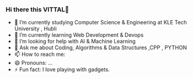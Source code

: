 ### Hi there this VITTAL👋

- 🔭 I’m currently studying Computer Science & Engineering at KLE Tech University , Hubli
- 🌱 I’m currently learning Web Development & Devops
- 🤔 I’m looking for help with AI & Machine Learning
- 💬 Ask me about Coding, Algorithms & Data Structures ,CPP , PYTHON 
- 📫 How to reach me: 
- 😄 Pronouns: ...
- ⚡ Fun fact: I love playing with gadgets.
